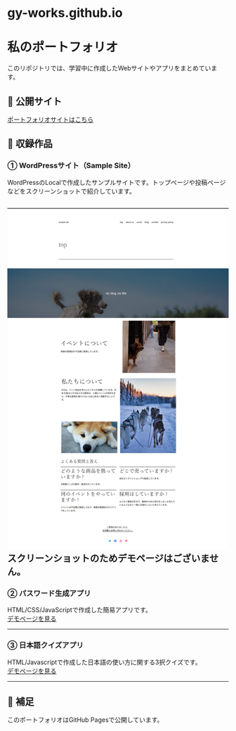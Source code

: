 # gy-works.github.io
# 私のポートフォリオ

このリポジトリでは、学習中に作成したWebサイトやアプリをまとめています。

## 🔗 公開サイト
[ポートフォリオサイトはこちら](https://gy-works.github.io/)

## 📁 収録作品

### ① WordPressサイト（Sample Site）
WordPressのLocalで作成したサンプルサイトです。トップページや投稿ページなどをスクリーンショットで紹介しています。

![トップページ](images/samplesite_1.png)
スクリーンショットのためデモページはございません。
---

### ② パスワード生成アプリ
HTML/CSS/JavaScriptで作成した簡易アプリです。  
[デモページを見る](https://gy-works.github.io/password/)

---

### ③ 日本語クイズアプリ
HTML/Javascriptで作成した日本語の使い方に関する3択クイズです。  
[デモページを見る](https://gy-works.github.io/quiz/)

---

## 💬 補足

このポートフォリオはGitHub Pagesで公開しています。
